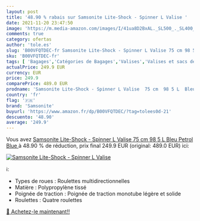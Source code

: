 ```yaml
---
layout: post
title: '48.90 % rabais sur Samsonite Lite-Shock - Spinner L Valise '
date: 2021-11-20 23:47:50
image: 'https://m.media-amazon.com/images/I/41ua8D2BxAL._SL500_._SL400_.jpg'
comments: true
category: ofertas
author: 'tole.es'
slug: 'B00VFQTDEC-fr Samsonite Lite-Shock - Spinner L Valise 75 cm 98 5 L Bleu...'
sku: 'B00VFQTDEC-fr'
tags: [ 'Bagages','Catégories de Bagages','Valises','Valises et sacs de voyage','samsonite', ]
actualPrice: 249.9 EUR
currency: EUR
price: 249.9
comparePrice: 489.0 EUR
prodname: 'Samsonite Lite-Shock - Spinner L Valise  75 cm  98 5 L  Bleu  Petrol Blue '
country: 'fr'
flag: '🇫🇷'
brand: 'Samsonite'
buyurl: 'https://www.amazon.fr/dp/B00VFQTDEC/?tag=tolees0d-21'
descuento: '48.90'
average: '249.9'
---
```


Vous avez [Samsonite Lite-Shock - Spinner L Valise  75 cm  98 5 L  Bleu  Petrol Blue ](https://www.amazon.fr/dp/B00VFQTDEC/?tag=tolees0d-21)  à  48.90 % de réduction, prix final  249.9 EUR (original: 489.0 EUR) ici:

[![Samsonite Lite-Shock - Spinner L Valise ](https://m.media-amazon.com/images/I/41ua8D2BxAL._SL500_._SL400_.jpg)](https://www.amazon.fr/dp/B00VFQTDEC/?tag=tolees0d-21)

ℹ️:

- Types de roues : Roulettes multidirectionnelles
- Matière : Polypropylène tissé
- Poignée de traction : Poignée de traction monotube légère et solide
- Roulettes : Quatre roulettes

[🛒 Achetez-le maintenant!!](https://www.amazon.fr/dp/B00VFQTDEC/?tag=tolees0d-21)
